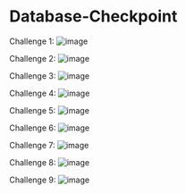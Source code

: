 # Database-Checkpoint
Challenge 1:
![image](https://user-images.githubusercontent.com/96899068/156636419-7ffcb15f-4d6d-43fe-a8d3-993196319a37.png)


Challenge 2:
![image](https://user-images.githubusercontent.com/96899068/156636688-ff141c73-d047-4bb9-b385-ad1a967196c6.png)

Challenge 3:
![image](https://user-images.githubusercontent.com/96899068/156636963-9272157d-c636-475c-9cbf-69d2dd84fed8.png)

Challenge 4:
![image](https://user-images.githubusercontent.com/96899068/156637067-1a98ca0b-4be3-4922-8da0-b1d1cb3db895.png)

Challenge 5:
![image](https://user-images.githubusercontent.com/96899068/156637242-53122509-ec18-4c10-ab0a-5eacf0dc8caf.png)

Challenge 6: 
![image](https://user-images.githubusercontent.com/96899068/156637509-708835b9-dc88-4a46-ac83-e75045dd4a66.png)

Challenge 7:
![image](https://user-images.githubusercontent.com/96899068/156637978-a11bf490-3e8a-4ed9-ae58-4660f8ac7634.png)

Challenge 8:
![image](https://user-images.githubusercontent.com/96899068/156638199-8460eb5b-a934-45e5-924d-aa6639675f0e.png)

Challenge 9:
![image](https://user-images.githubusercontent.com/96899068/156638469-3543ea86-8c82-484b-bf99-79ff188e3dd0.png)

